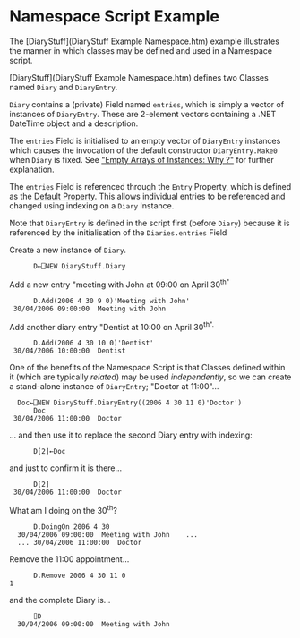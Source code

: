 # Namespace Script Example

The [DiaryStuff](DiaryStuff Example Namespace.htm) example illustrates the manner in which classes may be defined and used in a Namespace script.

[DiaryStuff](DiaryStuff Example Namespace.htm) defines two Classes named `Diary` and `DiaryEntry`.

`Diary` contains a (private) Field named `entries`, which is simply a vector of instances of `DiaryEntry`. These are 2-element vectors containing a .NET DateTime object and a description.

The `entries` Field is initialised to an empty vector of `DiaryEntry` instances which causes the invocation of the default constructor `DiaryEntry.Make0` when `Diary` is fixed. See ["Empty Arrays of Instances: Why ?"](../constructors/empty-arrays-of-instances-why.md) for further explanation.

The `entries` Field is referenced through the `Entry` Property, which is defined as the [Default Property](../class-members/properties/default-property.md). This allows individual entries to be referenced and changed using indexing on a `Diary` Instance.

Note that `DiaryEntry` is defined in the script first (before `Diary`) because it is referenced by the initialisation of the `Diaries.entries` Field

Create a new instance of `Diary`.
```apl
      D←⎕NEW DiaryStuff.Diary
```

Add a new entry "meeting with John at 09:00 on April 30<sup>th"</sup>
```apl
      D.Add(2006 4 30 9 0)'Meeting with John'
 30/04/2006 09:00:00  Meeting with John 
```

Add another diary entry "Dentist at 10:00 on April 30<sup>th".</sup>
```apl
      D.Add(2006 4 30 10 0)'Dentist'
 30/04/2006 10:00:00  Dentist 
```

One of the benefits of the Namespace Script is that Classes defined within it (which are typically *related*) may be used *independently*, so we can create a stand-alone instance of `DiaryEntry`; "Doctor at 11:00"...
```apl
  Doc←⎕NEW DiaryStuff.DiaryEntry((2006 4 30 11 0)'Doctor')
      Doc
 30/04/2006 11:00:00  Doctor 
```

... and then use it to replace the second Diary entry with indexing:
```apl
      D[2]←Doc
```

and just to confirm it is there...
```apl
      D[2]
 30/04/2006 11:00:00  Doctor 
```

What am I doing on the 30<sup>th</sup>?
```apl
      D.DoingOn 2006 4 30
  30/04/2006 09:00:00  Meeting with John    ...
  ... 30/04/2006 11:00:00  Doctor  
```

Remove the 11:00 appointment...
```apl
      D.Remove 2006 4 30 11 0
1
```

and the complete Diary is...
```apl
      ⌷D
  30/04/2006 09:00:00  Meeting with John  
```
